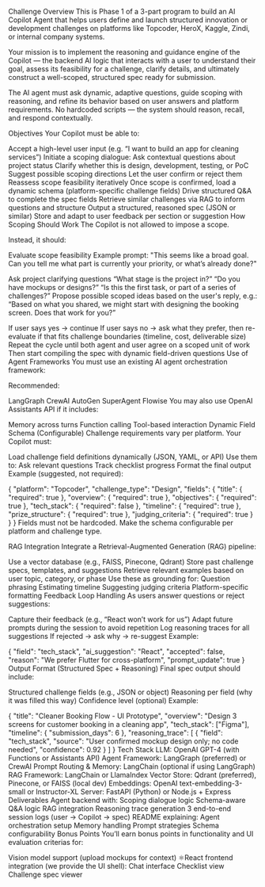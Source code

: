 Challenge Overview
This is Phase 1 of a 3-part program to build an AI Copilot Agent that helps users define and launch structured innovation or development challenges on platforms like Topcoder, HeroX, Kaggle, Zindi, or internal company systems.

Your mission is to implement the reasoning and guidance engine of the Copilot — the backend AI logic that interacts with a user to understand their goal, assess its feasibility for a challenge, clarify details, and ultimately construct a well-scoped, structured spec ready for submission.

The AI agent must ask dynamic, adaptive questions, guide scoping with reasoning, and refine its behavior based on user answers and platform requirements. No hardcoded scripts — the system should reason, recall, and respond contextually.

Objectives
Your Copilot must be able to:

Accept a high-level user input (e.g. “I want to build an app for cleaning services”)
Initiate a scoping dialogue:
Ask contextual questions about project status
Clarify whether this is design, development, testing, or PoC
Suggest possible scoping directions
Let the user confirm or reject them
Reassess scope feasibility iteratively
Once scope is confirmed, load a dynamic schema (platform-specific challenge fields)
Drive structured Q&A to complete the spec fields
Retrieve similar challenges via RAG to inform questions and structure
Output a structured, reasoned spec (JSON or similar)
Store and adapt to user feedback per section or suggestion
How Scoping Should Work
The Copilot is not allowed to impose a scope.

Instead, it should:

Evaluate scope feasibility
Example prompt:
"This seems like a broad goal. Can you tell me what part is currently your priority, or what’s already done?"

Ask project clarifying questions
“What stage is the project in?”
“Do you have mockups or designs?”
“Is this the first task, or part of a series of challenges?”
Propose possible scoped ideas based on the user's reply, e.g.:
“Based on what you shared, we might start with designing the booking screen. Does that work for you?”

If user says yes → continue
If user says no → ask what they prefer, then re-evaluate if that fits challenge boundaries (timeline, cost, deliverable size)
Repeat the cycle until both agent and user agree on a scoped unit of work
Then start compiling the spec with dynamic field-driven questions
Use of Agent Frameworks
You must use an existing AI agent orchestration framework:

Recommended:

LangGraph
CrewAI
AutoGen
SuperAgent
Flowise
You may also use OpenAI Assistants API if it includes:

Memory across turns
Function calling
Tool-based interaction
Dynamic Field Schema (Configurable)
Challenge requirements vary per platform. Your Copilot must:

Load challenge field definitions dynamically (JSON, YAML, or API)
Use them to:
Ask relevant questions
Track checklist progress
Format the final output
Example (suggested, not required):

{
  "platform": "Topcoder",
  "challenge_type": "Design",
  "fields": {
    "title": { "required": true },
    "overview": { "required": true },
    "objectives": { "required": true },
    "tech_stack": { "required": false },
    "timeline": { "required": true },
    "prize_structure": { "required": true },
    "judging_criteria": { "required": true }
  }
}
Fields must not be hardcoded. Make the schema configurable per platform and challenge type.

RAG Integration
Integrate a Retrieval-Augmented Generation (RAG) pipeline:

Use a vector database (e.g., FAISS, Pinecone, Qdrant)
Store past challenge specs, templates, and suggestions
Retrieve relevant examples based on user topic, category, or phase
Use these as grounding for:
Question phrasing
Estimating timeline
Suggesting judging criteria
Platform-specific formatting
Feedback Loop Handling
As users answer questions or reject suggestions:

Capture their feedback (e.g., “React won’t work for us”)
Adapt future prompts during the session to avoid repetition
Log reasoning traces for all suggestions
If rejected → ask why → re-suggest
Example:

{
  "field": "tech_stack",
  "ai_suggestion": "React",
  "accepted": false,
  "reason": "We prefer Flutter for cross-platform",
  "prompt_update": true
}
Output Format (Structured Spec + Reasoning)
Final spec output should include:

Structured challenge fields (e.g., JSON or object)
Reasoning per field (why it was filled this way)
Confidence level (optional)
Example:

{
  "title": "Cleaner Booking Flow - UI Prototype",
  "overview": "Design 3 screens for customer booking in a cleaning app",
  "tech_stack": ["Figma"],
  "timeline": { "submission_days": 6 },
  "reasoning_trace": [
    {
      "field": "tech_stack",
      "source": "User confirmed mockup design only; no code needed",
      "confidence": 0.92
    }
  ]
}
Tech Stack
LLM: OpenAI GPT-4 (with Functions or Assistants API)
Agent Framework: LangGraph (preferred) or CrewAI
Prompt Routing & Memory: LangChain (optional if using LangGraph)
RAG Framework: LangChain or LlamaIndex
Vector Store: Qdrant (preferred), Pinecone, or FAISS (local dev)
Embeddings: OpenAI text-embedding-3-small or Instructor-XL
Server: FastAPI (Python) or Node.js + Express
Deliverables
Agent backend with:
Scoping dialogue logic
Schema-aware Q&A logic
RAG integration
Reasoning trace generation
3 end-to-end session logs (user → Copilot → spec)
README explaining:
Agent orchestration setup
Memory handling
Prompt strategies
Schema configurability
Bonus Points
You’ll earn bonus points in functionality and UI evaluation criterias for:

Vision model support (upload mockups for context)
⚛React frontend integration (we provide the UI shell):
Chat interface
Checklist view
Challenge spec viewer